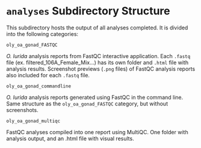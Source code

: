 # `analyses` Subdirectory Structure
This subdirectory hosts the output of all analyses completed. It is divided into the following categories:

`oly_oa_gonad_FASTQC`

*O. lurida* analysis reports from FastQC interactive application. Each `.fastq` file (ex. filtered_106A_Female_Mix...) has its own folder and `.html` file with analysis results. Screenshot previews (`.png` files) of FastQC analysis reports also included for each `.fastq` file.

`oly_oa_gonad_commandline`

*O. lurida* analysis reports generated using FastQC in the command line. Same structure as the `oly_oa_gonad_FASTQC` category, but without screenshots.

`oly_oa_gonad_multiqc` 

FastQC analyses compiled into one report using MultiQC. One folder with analysis output, and an .html file with visual results.

